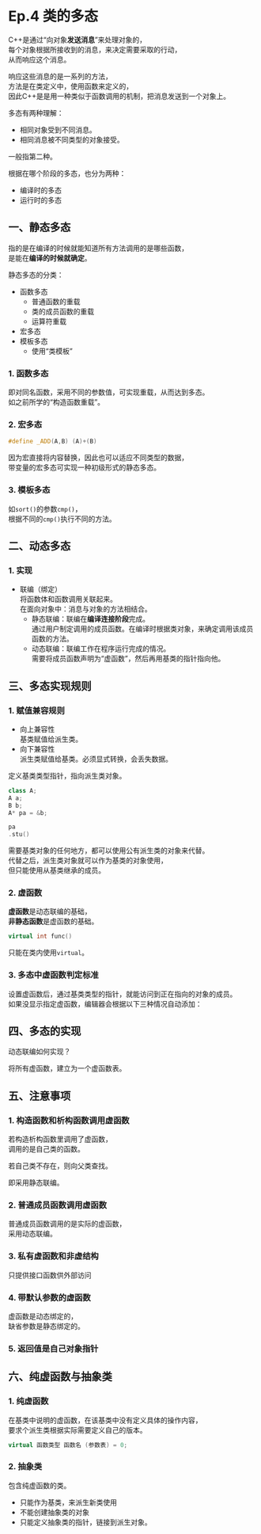 # Ep.4 类的多态

C++是通过“向对象**发送消息**”来处理对象的，  
每个对象根据所接收到的消息，来决定需要采取的行动，  
从而响应这个消息。

响应这些消息的是一系列的方法，  
方法是在类定义中，使用函数来定义的，  
因此C++是是用一种类似于函数调用的机制，把消息发送到一个对象上。

多态有两种理解：

* 相同对象受到不同消息。
* 相同消息被不同类型的对象接受。

一般指第二种。

根据在哪个阶段的多态，也分为两种：

* 编译时的多态
* 运行时的多态

## 一、静态多态

指的是在编译的时候就能知道所有方法调用的是哪些函数，  
是能在**编译的时候就确定**。

静态多态的分类：

* 函数多态
  * 普通函数的重载
  * 类的成员函数的重载
  * 运算符重载
* 宏多态
* 模板多态
  * 使用“类模板”

### 1. 函数多态

即对同名函数，采用不同的参数值，可实现重载，从而达到多态。  
如之前所学的“构造函数重载”。

### 2. 宏多态

```c++
#define _ADD(A,B) (A)+(B)
```

因为宏直接将内容替换，因此也可以适应不同类型的数据，  
带变量的宏多态可实现一种初级形式的静态多态。

### 3. 模板多态

如`sort()`的参数`cmp()`，  
根据不同的`cmp()`执行不同的方法。

## 二、动态多态

### 1. 实现

* 联编（绑定）  
  将函数体和函数调用关联起来。  
  在面向对象中：消息与对象的方法相结合。
  * 静态联编：联编在**编译连接阶段**完成。  
    通过用户制定调用的成员函数。在编译时根据类对象，来确定调用该成员函数的方法。
  * 动态联编：联编工作在程序运行完成的情况。  
    需要将成员函数声明为“虚函数”，然后再用基类的指针指向他。

## 三、多态实现规则

### 1. 赋值兼容规则

* 向上兼容性  
  基类赋值给派生类。
* 向下兼容性  
  派生类赋值给基类。必须显式转换，会丢失数据。

定义基类类型指针，指向派生类对象。

```c++
class A;
A a;
B b;
A* pa = &b;

pa
.stu()
```

需要基类对象的任何地方，都可以使用公有派生类的对象来代替。  
代替之后，派生类对象就可以作为基类的对象使用，  
但只能使用从基类继承的成员。

### 2. 虚函数

**虚函数**是动态联编的基础，  
**非静态函数**是虚函数的基础。

```c++
virtual int func()
```

只能在类内使用`virtual`。

### 3. 多态中虚函数判定标准

设置虚函数后，通过基类类型的指针，就能访问到正在指向的对象的成员。  
如果没显示指定虚函数，编辑器会根据以下三种情况自动添加：

## 四、多态的实现

动态联编如何实现？

将所有虚函数，建立为一个虚函数表。

## 五、注意事项

### 1. 构造函数和析构函数调用虚函数

若构造析构函数里调用了虚函数，  
调用的是自己类的函数。

若自己类不存在，则向父类查找。

即采用静态联编。

### 2. 普通成员函数调用虚函数

普通成员函数调用的是实际的虚函数，  
采用动态联编。

### 3. 私有虚函数和非虚结构

只提供接口函数供外部访问

### 4. 带默认参数的虚函数

虚函数是动态绑定的，  
缺省参数是静态绑定的。

### 5. 返回值是自己对象指针

## 六、纯虚函数与抽象类

### 1. 纯虚函数

在基类中说明的虚函数，在该基类中没有定义具体的操作内容，  
要求个派生类根据实际需要定义自己的版本。

```c++
virtual 函数类型 函数名 (参数表) = 0;
```

### 2. 抽象类

包含纯虚函数的类。

* 只能作为基类，来派生新类使用
* 不能创建抽象类的对象
* 只能定义抽象类的指针，链接到派生对象。

